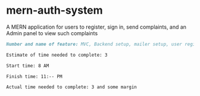 # mern-auth-system

A MERN application for users to register, sign in, send complaints, and an Admin panel to view such complaints

```md
Number and name of feature: MVC, Backend setup, mailer setup, user registration

Estimate of time needed to complete: 3

Start time: 8 AM

Finish time: 11:-- PM

Actual time needed to complete: 3 and some margin
```
